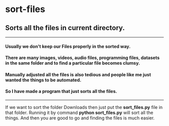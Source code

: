 # sort-files
## Sorts all the files in current directory.
---
#### Usually we don't keep our Files properly in the sorted way. 
#### There are many images, videos, audio files, programming files, datasets in the same folder and to find a particular file becomes clumsy.
#### Manually adjusted all the files is also tedious and people like me just wanted the things to be automated.
#### So I have made a program that just sorts all the files.
---
If we want to sort the folder Downloads then just put the **sort_files.py** file in that folder.
Running it by command **python sort_files.py** will sort all the things.
And then you are good to go and finding the files is much easier.
